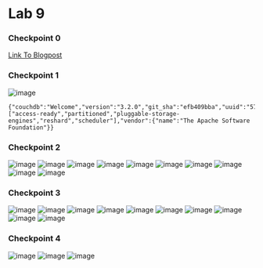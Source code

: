 # Lab 9
### Checkpoint 0
[Link To Blogpost](https://github.com/phama2/oss-repo-template/wiki/4-1-2022-Week-6.5-Blogpost-(Lab-9))

### Checkpoint 1
![image](https://user-images.githubusercontent.com/70230763/161300414-2814f8fb-f2c0-4c42-9daa-662d520b7182.png)

```
{"couchdb":"Welcome","version":"3.2.0","git_sha":"efb409bba","uuid":"5712b79c5c2da10ca391f41f202c5c16","features":["access-ready","partitioned","pluggable-storage-engines","reshard","scheduler"],"vendor":{"name":"The Apache Software Foundation"}}
```

### Checkpoint 2
![image](https://user-images.githubusercontent.com/70230763/161300923-979b3404-c492-41af-b104-1cb402dc8777.png)
![image](https://user-images.githubusercontent.com/70230763/161304325-a9e0f4f9-e3f0-4c39-971f-2d1bb1215c8a.png)
![image](https://user-images.githubusercontent.com/70230763/161304653-024558bb-e72a-40f2-834c-32811479996b.png)
![image](https://user-images.githubusercontent.com/70230763/161304991-fe3ffc2b-0458-474e-83d3-23099f69d7e7.png)
![image](https://user-images.githubusercontent.com/70230763/161305260-439d739f-69ba-4386-9596-1868651358eb.png)
![image](https://user-images.githubusercontent.com/70230763/161306681-0bac44cd-cd91-41b3-be02-48fb6db61953.png)
![image](https://user-images.githubusercontent.com/70230763/161306766-284a9135-35f6-477a-aa2f-08c2f180e45a.png)
![image](https://user-images.githubusercontent.com/70230763/161306920-13594843-7a50-466f-a90d-31a192ddffba.png)
![image](https://user-images.githubusercontent.com/70230763/161307360-5134d138-0e90-4568-8016-5ebe46b6207f.png)
![image](https://user-images.githubusercontent.com/70230763/161307391-d3ba7cac-66a2-4844-b883-3778a6d596d0.png)

### Checkpoint 3
![image](https://user-images.githubusercontent.com/70230763/161307663-378cdeee-e063-4bbe-8657-a9ac8075e58b.png)
![image](https://user-images.githubusercontent.com/70230763/161307714-bfafe292-c270-4ef0-b201-29eb035e1539.png)
![image](https://user-images.githubusercontent.com/70230763/161307987-3055ebd1-816e-4cdd-8be7-fc29b2fde7eb.png)
![image](https://user-images.githubusercontent.com/70230763/161308139-fca24741-c648-4929-89eb-0c21a0f92dbe.png)
![image](https://user-images.githubusercontent.com/70230763/161308287-c47f3682-762f-44b5-961a-788fcb16d80b.png)
![image](https://user-images.githubusercontent.com/70230763/161308764-0b7fad9c-34b6-4341-916a-cc256a1a1a53.png)
![image](https://user-images.githubusercontent.com/70230763/161309285-f120fe6c-38ee-4cab-82ca-e47303cab42f.png)
![image](https://user-images.githubusercontent.com/70230763/161309643-97ed9a03-9e82-4c35-a86f-6073544318de.png)
![image](https://user-images.githubusercontent.com/70230763/161309813-8a9664fd-85b1-405d-ba6c-91ea1c1e6465.png)
![image](https://user-images.githubusercontent.com/70230763/161393797-1cd54b94-c61c-447c-a4b9-1f93da428c9e.png)

### Checkpoint 4
![image](https://user-images.githubusercontent.com/70230763/161393883-3fdf37b0-c70e-4a8d-a860-dfb6e1f048af.png)
![image](https://user-images.githubusercontent.com/70230763/161394027-71a146d1-3122-4184-bcfd-114a8e6b26c0.png)
![image](https://user-images.githubusercontent.com/70230763/161394183-4ed87afa-4ca3-41a3-8f01-7ab78627e254.png)

